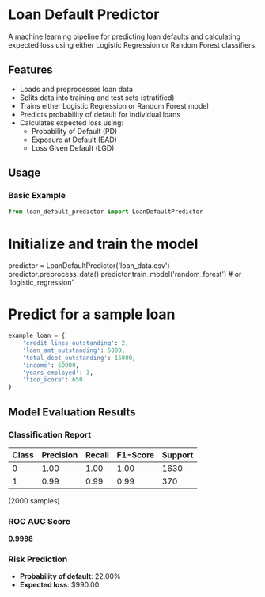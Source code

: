 # Loan Default Predictor

A machine learning pipeline for predicting loan defaults and calculating expected loss using either Logistic Regression or Random Forest classifiers.

## Features

- Loads and preprocesses loan data
- Splits data into training and test sets (stratified)
- Trains either Logistic Regression or Random Forest model
- Predicts probability of default for individual loans
- Calculates expected loss using:
  - Probability of Default (PD)
  - Exposure at Default (EAD)
  - Loss Given Default (LGD)

## Usage

### Basic Example

```python
from loan_default_predictor import LoanDefaultPredictor
```

# Initialize and train the model
predictor = LoanDefaultPredictor('loan_data.csv')
predictor.preprocess_data()
predictor.train_model('random_forest')  # or 'logistic_regression'

# Predict for a sample loan
```python
example_loan = {
    'credit_lines_outstanding': 2,
    'loan_amt_outstanding': 5000,
    'total_debt_outstanding': 15000,
    'income': 60000,
    'years_employed': 3,
    'fico_score': 650
}
```
## Model Evaluation Results

### Classification Report

| Class | Precision | Recall | F1-Score | Support |
|-------|-----------|--------|----------|---------|
| 0     | 1.00      | 1.00   | 1.00     | 1630    |
| 1     | 0.99      | 0.99   | 0.99     | 370     |

(2000 samples)

### ROC AUC Score
**0.9998**

### Risk Prediction
- **Probability of default**: 22.00%
- **Expected loss**: $990.00
